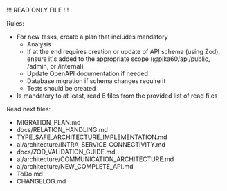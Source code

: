 !!! READ ONLY FILE !!!

Rules:

- For new tasks, create a plan that includes mandatory
  - Analysis
  - If at the end requires creation or update of API schema (using Zod), ensure it's added to the appropriate scope (@pika60/api/public, /admin, or /internal)
  - Update OpenAPI documentation if needed
  - Database migration if schema changes require it
  - Tests should be created
- Is mandatory to at least, read 6 files from the provided list of read files

Read next files:

- MIGRATION_PLAN.md
- docs/RELATION_HANDLING.md
- TYPE_SAFE_ARCHITECTURE_IMPLEMENTATION.md
- ai/architecture/INTRA_SERVICE_CONNECTIVITY.md
- docs/ZOD_VALIDATION_GUIDE.md
- ai/architecture/COMMUNICATION_ARCHITECTURE.md
- ai/architecture/NEW_COMPLETE_API.md
- ToDo.md
- CHANGELOG.md
